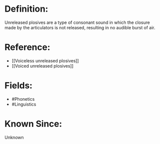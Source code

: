 

# Definition:
Unreleased plosives are a type of consonant sound in which the closure made by the articulators is not released, resulting in no audible burst of air.

# Reference:
- [[Voiceless unreleased plosives]]
- [[Voiced unreleased plosives]]

# Fields: 
- #Phonetics
- #Linguistics

# Known Since:
Unknown

